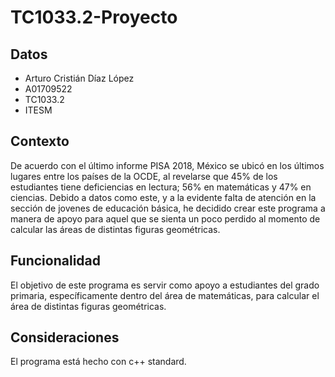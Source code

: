 # TC1033.2-Proyecto

## Datos
* Arturo Cristián Díaz López
* A01709522
* TC1033.2
* ITESM

## Contexto
De acuerdo con el último informe PISA 2018, México se ubicó en los últimos lugares entre los países de la OCDE, al revelarse que 45% de los estudiantes tiene deficiencias en lectura; 56% en matemáticas y 47% en ciencias. Debido a datos como este, y a la evidente falta de atención en la sección de jovenes de educación básica, he decidido crear este programa a manera de apoyo para aquel que se sienta un poco perdido al momento de calcular las áreas de distintas figuras geométricas.

## Funcionalidad
El objetivo de este programa es servir como apoyo a estudiantes del grado primaria, específicamente dentro del área de matemáticas, para calcular el área de distintas figuras geométricas.

## Consideraciones
El programa está hecho con c++ standard.

